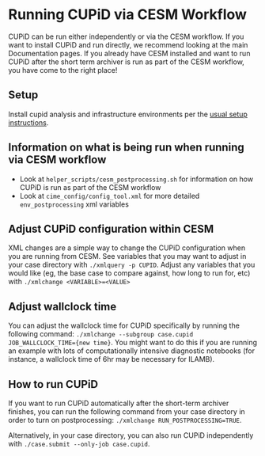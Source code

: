 # Running CUPiD via CESM Workflow

CUPiD can be run either independently or via the CESM workflow. If you want to install CUPiD and run directly, we recommend looking at the main Documentation pages. If you already have CESM installed and want to run CUPiD after the short term archiver is run as part of the CESM workflow, you have come to the right place!

## Setup
Install cupid analysis and infrastructure environments per the [usual setup instructions](https://ncar.github.io/CUPiD/index.html#installing).

## Information on what is being run when running via CESM workflow
- Look at `helper_scripts/cesm_postprocessing.sh` for information on how CUPiD is run as part of the CESM workflow
- Look at `cime_config/config_tool.xml` for more detailed `env_postprocessing` xml variables

## Adjust CUPiD configuration within CESM
XML changes are a simple way to change the CUPiD configuration when you are running from CESM. See variables that you may want to adjust in your case directory with `./xmlquery -p CUPID`.
Adjust any variables that you would like (eg, the base case to compare against, how long to run for, etc) with `./xmlchange <VARIABLE>=<VALUE>`

## Adjust wallclock time
You can adjust the wallclock time for CUPiD specifically by running the following command: `./xmlchange --subgroup case.cupid JOB_WALLCLOCK_TIME={new time}`. You might want to do this if you are running an example with lots of computationally intensive diagnostic notebooks (for instance, a wallclock time of 6hr may be necessary for ILAMB).

## How to run CUPiD
If you want to run CUPiD automatically after the short-term archiver finishes, you can run the following command from your case directory in order to turn on postprocessing: `./xmlchange RUN_POSTPROCESSING=TRUE`.

Alternatively, in your case directory, you can also run CUPiD independently with `./case.submit --only-job case.cupid`.
